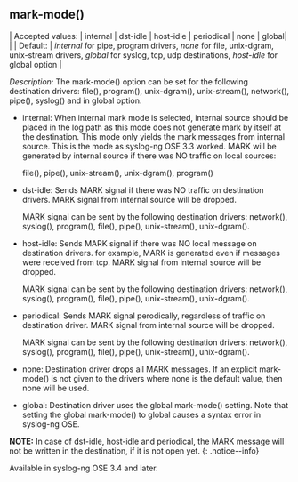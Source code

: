 ## mark-mode()

| Accepted values: | internal \| dst-idle \| host-idle \| periodical \| none \| global|                                |
| Default:         | *internal* for pipe, program drivers, *none* for file, unix-dgram, unix-stream drivers, *global* for syslog, tcp, udp destinations, *host-idle* for global option                      |

*Description:* The mark-mode() option can be set for the following
destination drivers: file(), program(), unix-dgram(), unix-stream(),
network(), pipe(), syslog() and in global option.

- internal: When internal mark mode is selected, internal source
    should be placed in the log path as this mode does not generate mark
    by itself at the destination. This mode only yields the mark
    messages from internal source. This is the mode as syslog-ng OSE 3.3
    worked. MARK will be generated by internal source if there was NO
    traffic on local sources:

    file(), pipe(), unix-stream(), unix-dgram(), program()

- dst-idle: Sends MARK signal if there was NO traffic on destination
    drivers. MARK signal from internal source will be dropped.

    MARK signal can be sent by the following destination drivers:
    network(), syslog(), program(), file(), pipe(), unix-stream(),
    unix-dgram().

- host-idle: Sends MARK signal if there was NO local message on
    destination drivers. for example, MARK is generated even if messages
    were received from tcp. MARK signal from internal source will be
    dropped.

    MARK signal can be sent by the following destination drivers:
    network(), syslog(), program(), file(), pipe(), unix-stream(),
    unix-dgram().

- periodical: Sends MARK signal perodically, regardless of traffic on
    destination driver. MARK signal from internal source will be
    dropped.

    MARK signal can be sent by the following destination drivers:
    network(), syslog(), program(), file(), pipe(), unix-stream(),
    unix-dgram().

- none: Destination driver drops all MARK messages. If an explicit
    mark-mode() is not given to the drivers where none is the default
    value, then none will be used.

- global: Destination driver uses the global mark-mode() setting. Note
    that setting the global mark-mode() to global causes a syntax error
    in syslog-ng OSE.

**NOTE:** In case of dst-idle, host-idle and periodical, the MARK message
will not be written in the destination, if it is not open yet.
{: .notice--info}

Available in syslog-ng OSE 3.4 and later.
